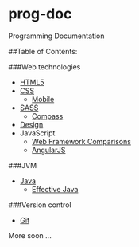 # prog-doc
Programming Documentation

##Table of Contents:

###Web technologies
- [HTML5](web-tech/html/html5.md "HTML5 Documentation")
- [CSS](web-tech/css/css.md "CSS Documentation")
  - [Mobile](web-tech/css/css-mobile.md "CSS Mobile Documentation")
- [SASS](web-tech/sass/sass.md "SASS Documentation")
  - [Compass](web-tech/sass/compass.md "Compass Documentation")
- [Design](web-tech/design/design.md "Design Documentation")
- JavaScript
  - [Web Framework Comparisons](web-tech/js/web-frame-comp.md "Web Framework Comparisons")
  - [AngularJS](web-tech/js/angularJS/angular.md "AngularJS Documentation")

###JVM
- [Java](jvm/java/java.md "Java Documentation")
  - [Effective Java](jvm/java/effective.md "Effective Java")

###Version control
- [Git](version-control/git.md "Git Documentation")

More soon ...
